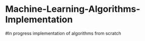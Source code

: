 # Machine-Learning-Algorithms-Implementation
#In progress implementation of algorithms from scratch
